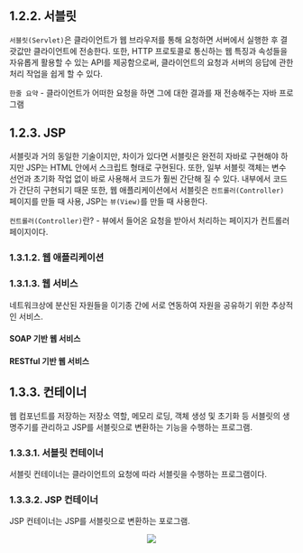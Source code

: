 
## 1.2.2. 서블릿

`서블릿(Servlet)`은 클라이언트가 웹 브라우저를 통해 요청하면 서버에서 실행한 후 결괏값만 클라이언트에 전송한다. 또한, HTTP 프로토콜로 통신하는 웹 특징과 속성들을 자유롭게 활용할 수 있는 API를 제공함으로써, 클라이언트의 요청과 서버의 응답에 관한 처리 작업을 쉽게 할 수 있다.

`한줄 요약` - 클라이언트가 어떠한 요청을 하면 그에 대한 결과를 재 전송해주는 자바 프로그램

## 1.2.3. JSP

서블릿과 거의 동일한 기술이지만, 차이가 있다면 서블릿은 완전히 자바로 구현해야 하지만 JSP는 HTML 안에서 스크립트 형태로 구현된다. 또한, 일부 서블릿 객체는 변수 선언과 초기화 작업 없이 바로 사용해서 코드가 훨씬 간단해 질 수 있다. 내부에서 코드가 간단히 구현되기 때문
또한, 웹 애플리케이션에서 서블릿은 `컨트롤러(Controller)` 페이지를 만들 때 사용, JSP는 `뷰(View)`를 만들 때 사용한다.

`컨트롤러(Controller)`란? - 뷰에서 들어온 요청을 받아서 처리하는 페이지가 컨트롤러 페이지이다.


### 1.3.1.2. 웹 애플리케이션

### 1.3.1.3. 웹 서비스

네트워크상에 분산된 자원들을 이기종 간에 서로 연동하여 자원을 공유하기 위한 추상적인 서비스.

#### SOAP 기반 웹 서비스

#### RESTful 기반 웹 서비스

## 1.3.3. 컨테이너

웹 컴포넌트를 저장하는 저장소 역할, 메모리 로딩, 객체 생성 및 초기화 등 서블릿의 생명주기를 관리하고 JSP를 서블릿으로 변환하는 기능을 수행하는 프로그램.

### 1.3.3.1. 서블릿 컨테이너

서블릿 컨테이너는 클라이언트의 요청에 따라 서블릿을 수행하는 프로그램이다.

### 1.3.3.2. JSP 컨테이너

JSP 컨테이너는 JSP를 서블릿으로 변환하는 포로그램.

<div align="center">
<img src="https://user-images.githubusercontent.com/97272787/229387649-173116c3-e3a7-4069-9209-b34904aac3dc.png">
</div>